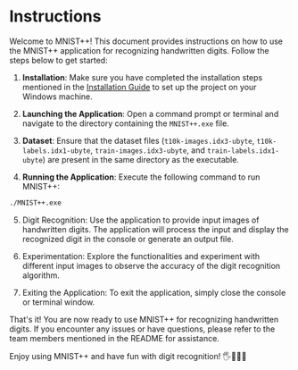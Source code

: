 # Instructions

Welcome to MNIST++! This document provides instructions on how to use the MNIST++ application for recognizing handwritten digits. Follow the steps below to get started:

1. **Installation**: Make sure you have completed the installation steps mentioned in the [Installation Guide](installation_guide.md) to set up the project on your Windows machine.

2. **Launching the Application**: Open a command prompt or terminal and navigate to the directory containing the `MNIST++.exe` file.

3. **Dataset**: Ensure that the dataset files (`t10k-images.idx3-ubyte`, `t10k-labels.idx1-ubyte`, `train-images.idx3-ubyte`, and `train-labels.idx1-ubyte`) are present in the same directory as the executable.

4. **Running the Application**: Execute the following command to run MNIST++:

```bash
./MNIST++.exe
```

5. Digit Recognition: Use the application to provide input images of handwritten digits. The application will process the input and display the recognized digit in the console or generate an output file.

6. Experimentation: Explore the functionalities and experiment with different input images to observe the accuracy of the digit recognition algorithm.

7. Exiting the Application: To exit the application, simply close the console or terminal window.

That's it! You are now ready to use MNIST++ for recognizing handwritten digits. If you encounter any issues or have questions, please refer to the team members mentioned in the README for assistance.

Enjoy using MNIST++ and have fun with digit recognition! 🖐️🔢🚀✨